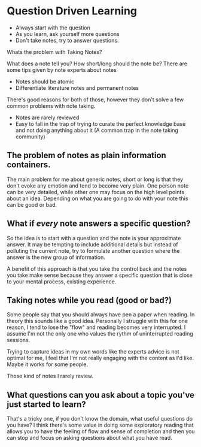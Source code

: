 # Question Driven Learning

- Always start with the question
- As you learn, ask yourself more questions
- Don't take notes, try to answer questions.


Whats the problem with Taking  Notes?

What does a note tell you? How short/long should the note be?
There are some tips given by note experts about notes

- Notes should be atomic
- Differentiate literature notes and permanent notes

There's good reasons for both of those, however they don't solve a few common problems with note taking.

- Notes are rarely reviewed
- Easy to fall in the trap of trying to curate the perfect knowledge base and not doing anything about it (A common trap in the note taking community)

## The problem of notes as plain information containers.

The main problem for me about generic notes, short or long is that they don't evoke any emotion and tend to become very plain. One person note can be very detailed, while other one may focus on the high level points about an idea. Depending on what you are going to do with your note this can be good or bad.

## What if *every* note answers a specific question?

So the idea is to start with a question and the note is your approximate answer.
It may be tempting to include additional details but instead of polluting the current note, try to formulate another question where the answer is the new group of information.

A benefit of this approach is that you take the control back and the notes you take make sense because they answer a specific question that is close to your mental process, existing experience. 


## Taking notes while you read (good or bad?)

Some people say that you should always have pen a paper when reading. In theory this sounds like a good idea. Personally I struggle with this for one reason, I tend to lose the "flow" and reading becomes very interrupted. I assume I'm not the only one who values the rythm of uninterrupted reading sessions.

Trying to capture ideas in my own words like the experts advice is not optimal for me, I feel that I'm not really engaging with the content as I'd like. Maybe it works for some people.

Those kind of notes I rarely review.

## What questions can you ask about a topic you've just started to learn?

That's a tricky one, if you don't know the domain, what useful questions do you have? 
I think there's some value in doing some exploratory reading that allows you to have the feeling of flow and sense of completion and then you can stop and focus on asking questions about what you have read.


